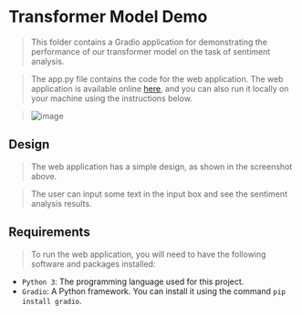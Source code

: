 # Transformer Model Demo

> This folder contains a Gradio application for demonstrating the performance of our transformer model on the task of sentiment analysis. 

> The app.py file contains the code for the web application. The web application is available online [here](https://huggingface.co/spaces/Karim-Gamal/Demo-for-Federated-Learning-Based-Multilingual-Emoji-Prediction), and you can also run it locally on your machine using the instructions below.

> ![image](https://user-images.githubusercontent.com/51359449/224560170-23bfc6ab-7f6a-438f-8427-7f9a96c9f0c4.png)

## Design

> The web application has a simple design, as shown in the screenshot above. 

> The user can input some text in the input box and see the sentiment analysis results.


## Requirements

> To run the web application, you will need to have the following software and packages installed:

* `Python 3`: The programming language used for this project.
* `Gradio`: A Python framework. You can install it using the command `pip install gradio`.

